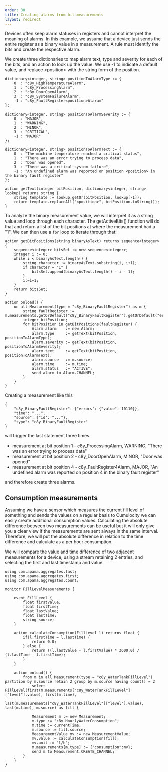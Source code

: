 ```yaml
---
order: 30
title: Creating alarms from bit measurements
layout: redirect
---
```


Devices often keep alarm statuses in registers and cannot interpret the meaning of alarms. In this example, we assume that a device just sends the entire register as a binary value in a measurement. A rule must identify the bits and create the respective alarm.

We create three dictionaries to map alarm text, type and severity for each of the bits, and an action to look up the value. We use -1 to indicate a default value, and replace &lt;position&gt; with the string form of the position.

	dictionary<integer, string> positionToAlarmType := {
		0  : "c8y_HighTemperatureAlarm",
		1  : "c8y_ProcessingAlarm",
		2  : "c8y_DoorOpenAlarm",
		3  : "c8y_SystemFailureAlarm",
		-1 : "c8y_FaultRegister<position>Alaram"
	};

	dictionary<integer, string> positionToAlarmSeverity := {
		0  : "MAJOR",
		1  : "WARNING",
		2  : "MINOR",
		3  : "CRITICAL",
		-1 : "MAJOR"
	};

	dictionary<integer, string> positionToAlarmText := {
		0  : "The machine temperature reached a critical status",
		1  : "There was an error trying to process data",
		2  : "Door was opened",
		3  : "There was a critical system failure",
		-1 : "An undefined alarm was reported on position <position> in the binary fault register"
	};

	action getText(integer bitPosition, dictionary<integer, string> lookup) returns string {
		string template := lookup.getOr(bitPosition, lookup[-1]);
		return template.replaceAll("<position>", bitPosition.toString());
	}

To analyze the binary measurement value, we will interpret it as a string value and loop through each character. The getActiveBits() function will do that and return a list of the bit positions at where the measurement had a "1". We can then use a `for` loop to iterate through that:

	action getBitPositions(string binaryAsText) returns sequence<integer> {
		sequence<integer> bitsSet := new sequence<integer>;
		integer i := 0;
		while i < binaryAsText.length() {
			string character := binaryAsText.substring(i, i+1);
			if character = "1" {
				bitsSet.append(binaryAsText.length() - i - 1);
			}
			i:=i+1;
		}
		return bitsSet;
	}

	action onload() {
		on all Measurement(type = "c8y_BinaryFaultRegister") as m {
			string faultRegister := m.measurements.getOrDefault("c8y_BinaryFaultRegister").getOrDefault("errors").value.toString();
			integer bitPosition;
			for bitPosition in getBitPositions(faultRegister) {
				Alarm alarm    := new Alarm;
				alarm.type     := getText(bitPosition, positionToAlarmType);
				alarm.severity := getText(bitPosition, positionToAlarmSeverity);
				alarm.text     := getText(bitPosition, positionToAlarmText);
				alarm.source   := m.source;
				alarm.time     := m.time;
				alarm.status   := "ACTIVE";
				send alarm to Alarm.CHANNEL;
			}
		}
	}

Creating a measurement like this

	{
		"c8y_BinaryFaultRegister": {"errors": {"value": 10110}},
		"time": "...",
		"source": {"id": "..."},
		"type": "c8y_BinaryFaultRegister"
	}

will trigger the last statement three times.

* measurement at bit position 1 - c8y_ProcessingAlarm, WARNING, "There was an error trying to process data"
* measurement at bit position 2 - c8y_DoorOpenAlarm, MINOR, "Door was opened"
* measurement at bit position 4 - c8y_FaultRegister4Alarm, MAJOR, "An undefined alarm was reported on position 4 in the binary fault register"

and therefore create three alarms.

## Consumption measurements

Assuming we have a sensor which measures the current fill level of something and sends the values on a regular basis to Cumulocity we can easily create additional consumption values. Calculating the absolute difference between two measurements can be useful but it will only give you a clear view if the measurements are sent always in the same interval. Therefore, we will put the absolute difference in relation to the time difference and calculate as a per hour consumption.

We will compare the value and time difference of two adjacent measurements for a device, using a stream retaining 2 entries, and selecting the first and last timestamp and value.

	using com.apama.aggregates.last;
	using com.apama.aggregates.first;
	using com.apama.aggregates.count;

	monitor FillLevelMeasurements {

		event FillLevel {
			float firstValue;
			float firstTime;
			float lastValue;
			float lastTime;
			string source;
		}

		action calculateConsumption(FillLevel l) returns float {
			if(l.firstTime = l.lastTime) {
				return 0.0;
			} else {
				return ((l.lastValue - l.firstValue) * 3600.0) / (l.lastTime - l.firstTime);
			}
		}

		action onload() {
			from m in all Measurement(type = "c8y_WaterTankFillLevel") partition by m.source retain 2 group by m.source having count() = 2
				select FillLevel(first(m.measurements["c8y_WaterTankFillLevel"]["level"].value), first(m.time), 
								last(m.measurements["c8y_WaterTankFillLevel"]["level"].value), last(m.time), m.source) as fill {

				Measurement m := new Measurement;
				m.type := "c8y_HourlyWaterConsumption";
				m.time := currentTime;
				m.source := fill.source;
				MeasurementValue mv := new MeasurementValue;
				mv.value := calculateConsumption(fill);
				mv.unit := "l/h";
				m.measurements[m.type] := {"consumption":mv};
				send m to Measurement.CREATE_CHANNEL;
			}
		}
	}
